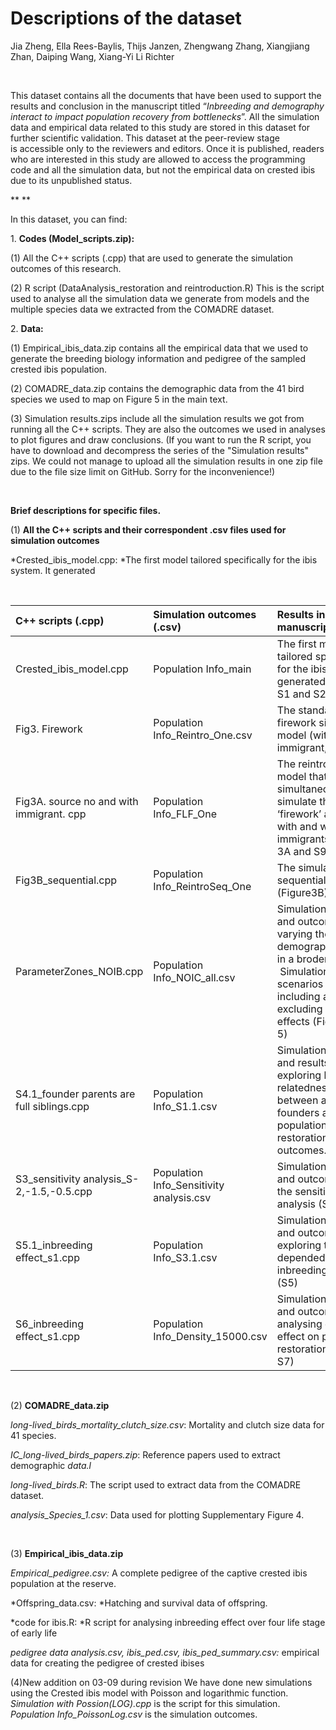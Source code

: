 # **Descriptions of the dataset**

Jia Zheng, Ella Rees-Baylis, Thijs Janzen, Zhengwang Zhang, Xiangjiang Zhan, Daiping Wang, Xiang-Yi Li Richter

 

This dataset contains all the documents that have been used to support the results and conclusion in the manuscript titled “*Inbreeding and demography interact to impact population recovery from bottlenecks*”. All the simulation data and empirical data related to this study are stored in this dataset for further scientific validation. This dataset at the peer-review stage is accessible only to the reviewers and editors. Once it is published, readers who are interested in this study are allowed to access the programming code and all the simulation data, but not the empirical data on crested ibis due to its unpublished status.  

\** **

In this dataset, you can find:

1\. **Codes (Model_scripts.zip):**

(1) All the C++ scripts (.cpp) that are used to generate the simulation outcomes of this research.

(2) R script (DataAnalysis_restoration and reintroduction.R) This is the script used to analyse all the simulation data we generate from models and the multiple species data we extracted from the COMADRE dataset.

2\. **Data:**

(1) Empirical_ibis_data.zip contains all the empirical data that we used to generate the breeding biology information and pedigree of the sampled crested ibis population.

(2) COMADRE_data.zip contains the demographic data from the 41 bird species we used to map on Figure 5 in the main text.

(3) Simulation results.zips include all the simulation results we got from running all the C++ scripts. They are also the outcomes we used in analyses to plot figures and draw conclusions. (If you want to run the R script, you have to download and decompress the series of the "Simulation results" zips. We could not manage to upload all the simulation results in one zip file due to the file size limit on GitHub. Sorry for the inconvenience!)

 

**Brief descriptions for specific files.**

(1) **All the C++ scripts and their correspondent .csv files used for simulation outcomes**

*Crested_ibis_model.cpp: *The first model tailored specifically for the ibis system. It generated

 

| **C++ scripts (.cpp)**                      | **Simulation outcomes (.csv)**            | **Results in the manuscript**                                                                                                                                           |
| :------------------------------------------ | :---------------------------------------- | :---------------------------------------------------------------------------------------------------------------------------------------------------------------------- |
| Crested\_ibis\_model.cpp                    | Population Info\_main                     | The first model tailored specifically for the ibis system. It generated (Figure 1 S1 and S2)                                                                            |
| Fig3. Firework                              | Population Info\_Reintro\_One.csv         | The standard firework simulation model (with no immigrant, S8)                                                                                                          |
| Fig3A. source no and with immigrant. cpp    | Population Info\_FLF\_One                 | The reintroduction model that simultaneously simulate the ‘firework’ approach with and without immigrants (Fig 3A and S9)                                               |
| Fig3B\_sequential.cpp                       | Population Info\_ReintroSeq\_One          | The simulation of sequential approach (Figure3B)                                                                                                                        |
| ParameterZones\_NOIB.cpp                    | Population Info\_NOIC\_all.csv            | Simulation model and outcomes of varying the demographic values in a broder range.  Simulation scenarios of including and excluding inbreeding effects (Figure 4 and 5) |
| S4.1\_founder parents are full siblings.cpp | Population Info\_S1.1.csv                 | Simulation model and results of exploring how relatedness between adult founders affect population restoration outcomes. (S4)                                           |
| S3\_sensitivity analysis\_S-2,-1.5,-0.5.cpp | Population Info\_Sensitivity analysis.csv | Simulation models and outcomes for the sensitivity analysis (S3)                                                                                                        |
| S5.1\_inbreeding effect\_s1.cpp             | Population Info\_S3.1.csv                 | Simulation models and outcomes for exploring the stage-depended inbreeding effects (S5)                                                                                 |
| S6\_inbreeding effect\_s1.cpp               | Population Info\_Density\_15000.csv       | Simulation models and outcomes for analysing density effect on population restoration (S6 and S7)                                                                       |

 

(2) **COMADRE_data.zip**

*long-lived_birds_mortality_clutch_size.csv*: Mortality and clutch size data for 41 species.

*IC_long-lived_birds_papers.zip*: Reference papers used to extract demographic *data.l*

*long-lived_birds.R*: The script used to extract data from the COMADRE dataset.

*analysis_Species_1.csv*: Data used for plotting Supplementary Figure 4.

 

(3) **Empirical_ibis_data.zip**

*Empirical_pedigree.csv:* A complete pedigree of the captive crested ibis population at the reserve.

*Offspring_data.csv: *Hatching and survival data of offspring.

*code for ibis.R: *R script for analysing inbreeding effect over four life stage of early life

*pedigree data analysis.csv, ibis_ped.csv, ibis_ped_summary.csv:* empirical data for creating the pedigree of crested ibises


(4)New addition on 03-09 during revision
We have done new simulations using the Crested ibis model with Poisson and logarithmic function. 
*Simulation with Possion(LOG).cpp* is the script for this simulation.
*Population Info_PoissonLog.csv* is the simulation outcomes.

 

 

 
